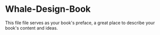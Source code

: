 # Whale-Design-Book

This file file serves as your book's preface, a great place to describe your book's content and ideas.



